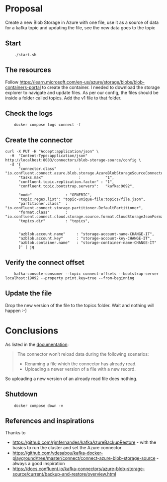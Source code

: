 # Proposal

Create a new Blob Storage in Azure with one file, use it as a source of data for a kafka topic and updating the file, see the new data goes to the topic

## Start

```shell
    ./start.sh
```

## The resources

Follow https://learn.microsoft.com/en-us/azure/storage/blobs/blob-containers-portal to create the container. I needed to download the storage explorer to navigate and update files. As per our config, the files should be inside a folder called topics. Add the v1 file to that folder.

## Check the logs

```shell
    docker compose logs connect -f
```

## Create the connector

```shell
curl -X PUT -H "Accept:application/json" \
  -H  "Content-Type:application/json" http://localhost:8083/connectors/blob-storage-source/config \
  -d '{
      "connector.class"          :           "io.confluent.connect.azure.blob.storage.AzureBlobStorageSourceConnector",
      "tasks.max"                :           "1",
      "confluent.topic.replication.factor" : "1",
      "confluent.topic.bootstrap.servers":   "kafka:9092",
      
      "mode"               : "GENERIC",
      "topic.regex.list": "topic-unique-file:topics/file.json",
      "partitioner.class"  : "io.confluent.connect.storage.partitioner.DefaultPartitioner",
      "format.class"       : "io.confluent.connect.cloud.storage.source.format.CloudStorageJsonFormat",
      "topics.dir"         : "topics",


      "azblob.account.name"     : "storage-account-name-CHANGE-IT",
      "azblob.account.key"      : "storage-account-key-CHANGE-IT",
      "azblob.container.name"   : "storage-container-name-CHANGE-IT"
      }' | jq
```

## Verify the connect offset

```shell
    kafka-console-consumer --topic connect-offsets --bootstrap-server localhost:19092 --property print.key=true --from-beginning 
```

## Update the file

Drop the new version of the file to the topics folder. Wait and nothing will happen :-) 

# Conclusions

As listed in the [documentation](https://docs.confluent.io/kafka-connectors/azure-blob-storage-source/current/generalized/overview.html#limitations):

> The connector won’t reload data during the following scenarios:
> * Renaming a file which the connector has already read.
> * Uploading a newer version of a file with a new record.

So uploading a new version of an already read file does nothing.

## Shutdown

```shell
    docker compose down -v
```

## References and inspirations

Thanks to 
* https://github.com/rjmfernandes/kafkaAzureBackupRestore - with the basics to run the cluster and set the Azure connector
* https://github.com/vdesabou/kafka-docker-playground/tree/master/connect/connect-azure-blob-storage-source - always a good inspiration
* https://docs.confluent.io/kafka-connectors/azure-blob-storage-source/current/backup-and-restore/overview.html
